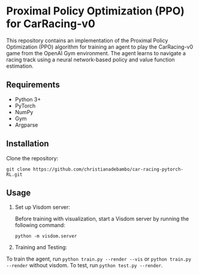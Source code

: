 # Proximal Policy Optimization (PPO) for CarRacing-v0

This repository contains an implementation of the Proximal Policy Optimization (PPO) algorithm for training an agent to play the CarRacing-v0 game from the OpenAI Gym environment. The agent learns to navigate a racing track using a neural network-based policy and value function estimation.

## Requirements

- Python 3+
- PyTorch
- NumPy
- Gym
- Argparse

## Installation

Clone the repository:

   ```shell
   git clone https://github.com/christianadebambo/car-racing-pytorch-RL.git
   ```

## Usage

1. Set up Visdom server:

   Before training with visualization, start a Visdom server by running the following command:

   ```shell
   python -m visdom.server
   ```

2. Training and Testing:

To train the agent, run ```python train.py --render --vis``` or ```python train.py --render``` without visdom. 
To test, run ```python test.py --render```.
